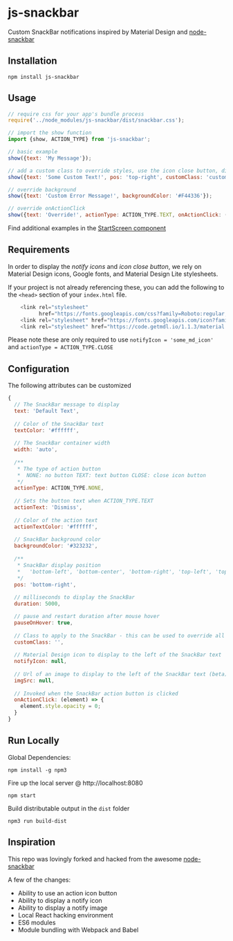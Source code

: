 # js-snackbar

Custom SnackBar notifications inspired by Material Design and [node-snackbar](https://github.com/polonel/SnackBar)

## Installation
```
npm install js-snackbar
```

## Usage
```javascript
// require css for your app's bundle process
require('../node_modules/js-snackbar/dist/snackbar.css');

// import the show function
import {show, ACTION_TYPE} from 'js-snackbar';

// basic example
show({text: 'My Message'});

// add a custom class to override styles, use the icon close button, display a face notify icon
show({text: 'Some Custom Text!', pos: 'top-right', customClass: 'custom-class', notifyIcon: 'face', actionType: ACTION_TYPE.CLOSE});

// override background
show({text: 'Custom Error Message!', backgroundColor: '#F44336'});

// override onActionClick
show({text: 'Override!', actionType: ACTION_TYPE.TEXT, onActionClick: (element) => { element.style.opacity = 0; console.log('dang!'); }});
```

Find additional examples in the [StartScreen component](https://github.com/johnrhampton/SnackBar/blob/master/src/local/StartScreen/index.js)

## Requirements
In order to display the _notify icons_ and _icon close button_, we rely on Material Design icons, Google fonts, and Material Design Lite stylesheets.
 
If your project is not already referencing these, you can add the following to the `<head>` section of your `index.html` file.

```javascript
    <link rel="stylesheet"
          href="https://fonts.googleapis.com/css?family=Roboto:regular,bold,italic,thin,light,bolditalic,black,medium&amp;lang=en">
    <link rel="stylesheet" href="https://fonts.googleapis.com/icon?family=Material+Icons">
    <link rel="stylesheet" href="https://code.getmdl.io/1.1.3/material.indigo-pink.min.css">
```

Please note these are only required to use `notifyIcon = 'some_md_icon'` and `actionType = ACTION_TYPE.CLOSE`

## Configuration
The following attributes can be customized

```javascript
{
  // The SnackBar message to display
  text: 'Default Text',
  
  // Color of the SnackBar text
  textColor: '#ffffff',
  
  // The SnackBar container width
  width: 'auto',
  
  /**
   * The type of action button 
   *  NONE: no button TEXT: text button CLOSE: close icon button
   */
  actionType: ACTION_TYPE.NONE,
  
  // Sets the button text when ACTION_TYPE.TEXT
  actionText: 'Dismiss',
  
  // Color of the action text
  actionTextColor: '#ffffff',
  
  // SnackBar background color
  backgroundColor: '#323232',
  
  /**
   * SnackBar display position
   *   'bottom-left', 'bottom-center', 'bottom-right', 'top-left', 'top-center', 'top-right'
   */ 
  pos: 'bottom-right',
  
  // milliseconds to display the SnackBar
  duration: 5000,

  // pause and restart duration after mouse hover
  pauseOnHover: true,
  
  // Class to apply to the SnackBar - this can be used to override all styles
  customClass: '',
  
  // Material Design icon to display to the left of the SnackBar text
  notifyIcon: null,
  
  // Url of an image to display to the left of the SnackBar text (beta)
  imgSrc: null,
  
  // Invoked when the SnackBar action button is clicked
  onActionClick: (element) => {
    element.style.opacity = 0;
  }
}
```

## Run Locally

Global Dependencies:
```
npm install -g npm3
```

Fire up the local server @ http://localhost:8080
```
npm start
```

Build distributable output in the `dist` folder
```
npm3 run build-dist
```

## Inspiration
This repo was lovingly forked and hacked from the awesome [node-snackbar](https://github.com/polonel/SnackBar)

A few of the changes:
- Ability to use an action icon button
- Ability to display a notify icon
- Ability to display a notify image
- Local React hacking environment
- ES6 modules
- Module bundling with Webpack and Babel